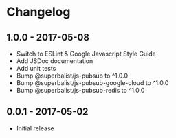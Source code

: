 # Changelog

## 1.0.0 - 2017-05-08

* Switch to ESLint & Google Javascript Style Guide
* Add JSDoc documentation
* Add unit tests
* Bump @superbalist/js-pubsub to ^1.0.0
* Bump @superbalist/js-pubsub-google-cloud to ^1.0.0
* Bump @superbalist/js-pubsub-redis to ^1.0.0

## 0.0.1 - 2017-05-02

* Initial release
